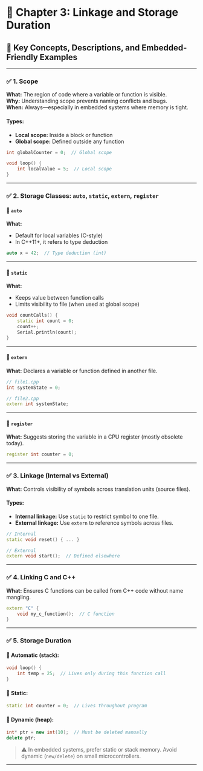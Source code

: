 
# 📘 Chapter 3: Linkage and Storage Duration  
## 🔧 Key Concepts, Descriptions, and Embedded-Friendly Examples

---

### ✅ 1. Scope  
**What:** The region of code where a variable or function is visible.  
**Why:** Understanding scope prevents naming conflicts and bugs.  
**When:** Always—especially in embedded systems where memory is tight.

#### Types:
- **Local scope:** Inside a block or function
- **Global scope:** Defined outside any function

```cpp
int globalCounter = 0;  // Global scope

void loop() {
    int localValue = 5;  // Local scope
}
```

---

### ✅ 2. Storage Classes: `auto`, `static`, `extern`, `register`  

#### 🔹 `auto`  
**What:**  
- Default for local variables (C-style)  
- In C++11+, it refers to type deduction

```cpp
auto x = 42;  // Type deduction (int)
```

---

#### 🔹 `static`  
**What:**  
- Keeps value between function calls  
- Limits visibility to file (when used at global scope)

```cpp
void countCalls() {
    static int count = 0;
    count++;
    Serial.println(count);
}
```

---

#### 🔹 `extern`  
**What:** Declares a variable or function defined in another file.

```cpp
// file1.cpp
int systemState = 0;

// file2.cpp
extern int systemState;
```

---

#### 🔹 `register`  
**What:** Suggests storing the variable in a CPU register (mostly obsolete today).

```cpp
register int counter = 0;
```

---

### ✅ 3. Linkage (Internal vs External)  
**What:** Controls visibility of symbols across translation units (source files).

#### Types:
- **Internal linkage:** Use `static` to restrict symbol to one file.
- **External linkage:** Use `extern` to reference symbols across files.

```cpp
// Internal
static void reset() { ... }

// External
extern void start();  // Defined elsewhere
```

---

### ✅ 4. Linking C and C++  
**What:** Ensures C functions can be called from C++ code without name mangling.

```cpp
extern "C" {
    void my_c_function();  // C function
}
```

---

### ✅ 5. Storage Duration  

#### 🔹 Automatic (stack):
```cpp
void loop() {
    int temp = 25;  // Lives only during this function call
}
```

#### 🔹 Static:
```cpp
static int counter = 0;  // Lives throughout program
```

#### 🔹 Dynamic (heap):
```cpp
int* ptr = new int(10);  // Must be deleted manually
delete ptr;
```

> ⚠️ In embedded systems, prefer static or stack memory. Avoid dynamic (`new/delete`) on small microcontrollers.

---
